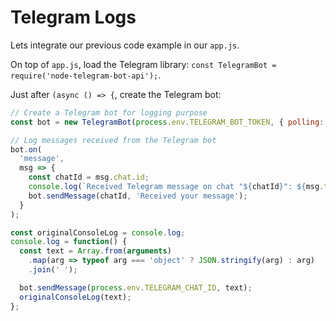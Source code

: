 # Telegram Logs

Lets integrate our previous code example in our `app.js`.

On top of `app.js`, load the Telegram library: `const TelegramBot = require('node-telegram-bot-api');`.


Just after `(async () => {`, create the Telegram bot:

```javascript
// Create a Telegram bot for logging purpose
const bot = new TelegramBot(process.env.TELEGRAM_BOT_TOKEN, { polling: true });

// Log messages received from the Telegram bot
bot.on(
  'message',
  msg => {
    const chatId = msg.chat.id;
    console.log(`Received Telegram message on chat "${chatId}": ${msg.text.toString()}`);
    bot.sendMessage(chatId, 'Received your message');
  }
);

const originalConsoleLog = console.log;
console.log = function() {
  const text = Array.from(arguments)
    .map(arg => typeof arg === 'object' ? JSON.stringify(arg) : arg)
    .join(' ');

  bot.sendMessage(process.env.TELEGRAM_CHAT_ID, text);
  originalConsoleLog(text);
};
```